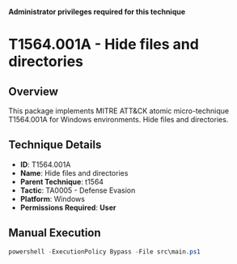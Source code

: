 **Administrator privileges required for this technique**

# T1564.001A - Hide files and directories

## Overview
This package implements MITRE ATT&CK atomic micro-technique T1564.001A for Windows environments. Hide files and directories.

## Technique Details
- **ID**: T1564.001A
- **Name**: Hide files and directories
- **Parent Technique**: t1564
- **Tactic**: TA0005 - Defense Evasion
- **Platform**: Windows
- **Permissions Required**: **User**

## Manual Execution
```powershell
powershell -ExecutionPolicy Bypass -File src\main.ps1
```
